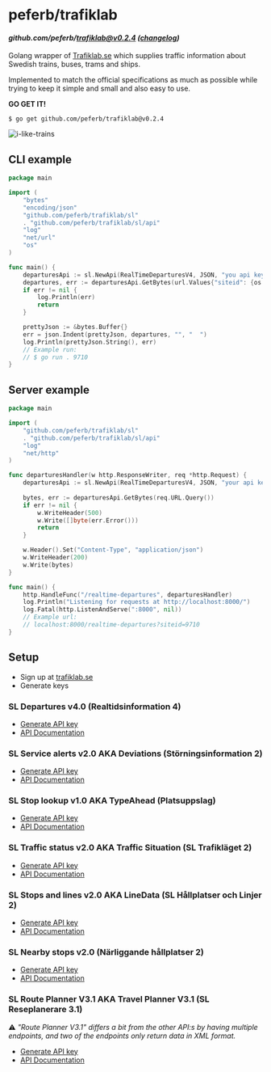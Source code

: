 # peferb/trafiklab 
#### _github.com/peferb/trafiklab@v0.2.4 ([changelog](https://github.com/peferb/trafiklab/blob/main/CHANGELOG.md))_

Golang wrapper of [Trafiklab.se](https://trafiklab.se/) which supplies traffic information about Swedish trains, buses, trams and ships.

Implemented to match the official specifications as much as possible while trying to keep it simple and small and also
easy to use. 

**GO GET IT!**
```shell 
$ go get github.com/peferb/trafiklab@v0.2.4
```

![i-like-trains](https://github.com/user-attachments/assets/7c227f60-8995-4b58-a6b3-d7e2bfbc3d86)


## CLI example

```go
package main

import (
	"bytes"
	"encoding/json"
	"github.com/peferb/trafiklab/sl"
	. "github.com/peferb/trafiklab/sl/api"
	"log"
	"net/url"
	"os"
)

func main() {
	departuresApi := sl.NewApi(RealTimeDeparturesV4, JSON, "you api key here")
	departures, err := departuresApi.GetBytes(url.Values{"siteid": {os.Args[1]}})
	if err != nil {
		log.Println(err)
		return
	}

	prettyJson := &bytes.Buffer{}
	err = json.Indent(prettyJson, departures, "", "  ")
	log.Println(prettyJson.String(), err)
	// Example run:
	// $ go run . 9710
}
```

## Server example
```go
package main

import (
	"github.com/peferb/trafiklab/sl"
	. "github.com/peferb/trafiklab/sl/api"
	"log"
	"net/http"
)

func departuresHandler(w http.ResponseWriter, req *http.Request) {
	departuresApi := sl.NewApi(RealTimeDeparturesV4, JSON, "your api key here")
	
	bytes, err := departuresApi.GetBytes(req.URL.Query())
	if err != nil {
		w.WriteHeader(500)
		w.Write([]byte(err.Error()))
		return
	}

	w.Header().Set("Content-Type", "application/json")
	w.WriteHeader(200)
	w.Write(bytes)
}

func main() {
	http.HandleFunc("/realtime-departures", departuresHandler)
	log.Println("Listening for requests at http://localhost:8000/")
	log.Fatal(http.ListenAndServe(":8000", nil))
	// Example url: 
	// localhost:8000/realtime-departures?siteid=9710
}
```

## Setup

* Sign up at [trafiklab.se](https://trafiklab.se)
* Generate keys

### SL Departures v4.0 (Realtidsinformation 4)
* [Generate API key](https://developer.trafiklab.se/api/sl-realtidsinformation-4)
* [API Documentation](https://www.trafiklab.se/api/trafiklab-apis/sl/departures-4/)

### SL Service alerts v2.0 AKA Deviations (Störningsinformation 2)
* [Generate API key](https://developer.trafiklab.se/api/sl-storningsinformation-2)
* [API Documentation](https://www.trafiklab.se/api/trafiklab-apis/sl/service-alerts-2/)

### SL Stop lookup v1.0 AKA TypeAhead (Platsuppslag)
* [Generate API key](https://developer.trafiklab.se/api/sl-platsuppslag)
* [API Documentation](https://www.trafiklab.se/api/trafiklab-apis/sl/stop-lookup/)

### SL Traffic status v2.0 AKA Traffic Situation (SL Trafikläget 2) 
* [Generate API key](https://developer.trafiklab.se/api/sl-trafiklaget-2)
* [API Documentation](https://www.trafiklab.se/api/trafiklab-apis/sl/sl-traffic-status-2/)

### SL Stops and lines v2.0 AKA LineData (SL Hållplatser och Linjer 2)
* [Generate API key](https://developer.trafiklab.se/api/sl-hallplatser-och-linjer-2)
* [API Documentation](https://www.trafiklab.se/api/trafiklab-apis/sl/stops-and-lines-2/)

### SL Nearby stops v2.0 (Närliggande hållplatser 2)
* [Generate API key](https://developer.trafiklab.se/api/sl-narliggande-hallplatser-2)
* [API Documentation](https://www.trafiklab.se/api/trafiklab-apis/sl/nearby-stops-2/)

### SL Route Planner V3.1 AKA Travel Planner V3.1 (SL Reseplanerare 3.1)
⚠️ _"Route Planner V3.1" differs a bit from the other API:s by having multiple endpoints, and two of the endpoints only 
return data in XML format._
* [Generate API key](https://developer.trafiklab.se/api/sl-reseplanerare-31)
* [API Documentation](https://www.trafiklab.se/api/trafiklab-apis/sl/route-planner-31/)
